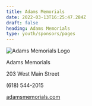 ```yaml
---
title: Adams Memorials
date: 2022-03-13T16:25:47.284Z
draft: false
heading: Adams Memorials
type: youth/sponsors/pages
---
```

![Adams Memorials Logo](https://res.cloudinary.com/robinson-soccer/image/upload/v1647187952/Sponsors/adams-memorials_vdlfhc.png)

Adams Memorials

203 West Main Street

(618) 544-2015

[adamsmemorials.com](https://www.adamsmemorials.com)